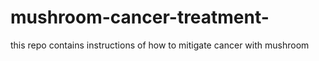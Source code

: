 # mushroom-cancer-treatment-
this repo contains instructions of how to mitigate cancer with mushroom 
